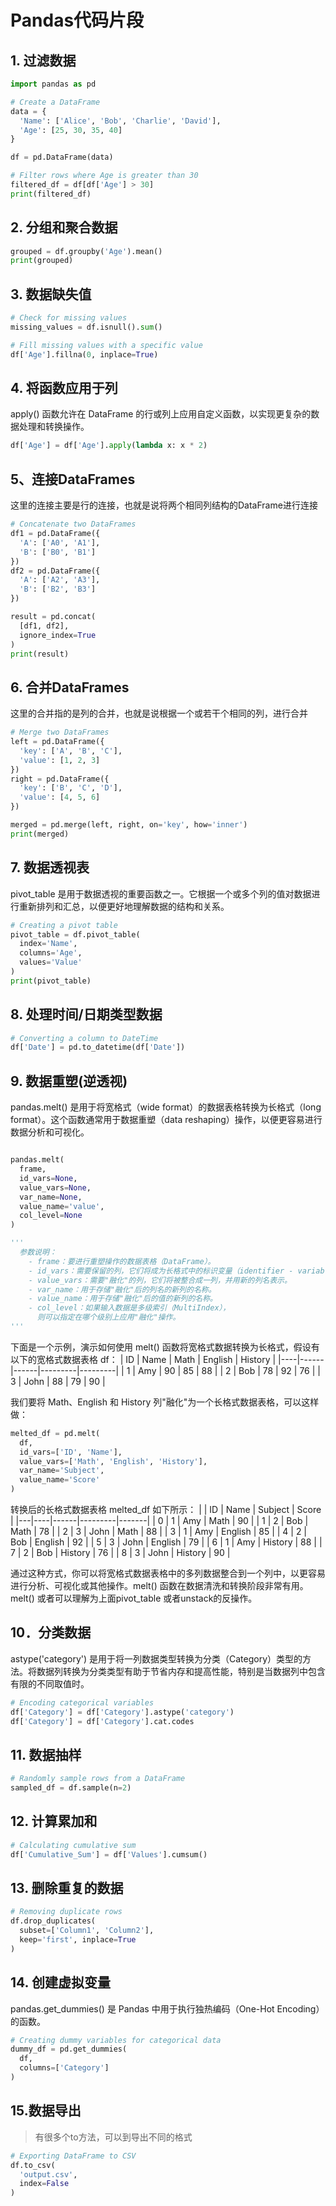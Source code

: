 # Pandas代码片段

## 1. 过滤数据
```python
import pandas as pd

# Create a DataFrame
data = {
  'Name': ['Alice', 'Bob', 'Charlie', 'David'],
  'Age': [25, 30, 35, 40]
}

df = pd.DataFrame(data)

# Filter rows where Age is greater than 30
filtered_df = df[df['Age'] > 30]
print(filtered_df)
```

## 2. 分组和聚合数据
```python
grouped = df.groupby('Age').mean()
print(grouped)
```

## 3. 数据缺失值
```python
# Check for missing values
missing_values = df.isnull().sum()

# Fill missing values with a specific value
df['Age'].fillna(0, inplace=True)
```

## 4. 将函数应用于列
apply() 函数允许在 DataFrame 的行或列上应用自定义函数，以实现更复杂的数据处理和转换操作。
```python
df['Age'] = df['Age'].apply(lambda x: x * 2)
```

## 5、连接DataFrames
这里的连接主要是行的连接，也就是说将两个相同列结构的DataFrame进行连接
```python
# Concatenate two DataFrames
df1 = pd.DataFrame({
  'A': ['A0', 'A1'],
  'B': ['B0', 'B1']
})
df2 = pd.DataFrame({
  'A': ['A2', 'A3'], 
  'B': ['B2', 'B3']
})

result = pd.concat(
  [df1, df2],
  ignore_index=True
)
print(result)
```

## 6. 合并DataFrames
这里的合并指的是列的合并，也就是说根据一个或若干个相同的列，进行合并
```python
# Merge two DataFrames
left = pd.DataFrame({
  'key': ['A', 'B', 'C'],
  'value': [1, 2, 3]
})
right = pd.DataFrame({
  'key': ['B', 'C', 'D'],
  'value': [4, 5, 6]
})

merged = pd.merge(left, right, on='key', how='inner')
print(merged)
```

## 7. 数据透视表
pivot_table 是用于数据透视的重要函数之一。它根据一个或多个列的值对数据进行重新排列和汇总，以便更好地理解数据的结构和关系。
```python
# Creating a pivot table
pivot_table = df.pivot_table(
  index='Name', 
  columns='Age',
  values='Value'
)
print(pivot_table)
```

## 8. 处理时间/日期类型数据
```python
# Converting a column to DateTime
df['Date'] = pd.to_datetime(df['Date'])
```

## 9. 数据重塑(逆透视)
pandas.melt() 是用于将宽格式（wide format）的数据表格转换为长格式（long format）。这个函数通常用于数据重塑（data reshaping）操作，以便更容易进行数据分析和可视化。
```python

pandas.melt(
  frame,
  id_vars=None,
  value_vars=None,
  var_name=None,
  value_name='value', 
  col_level=None
)

'''
  参数说明：
    - frame：要进行重塑操作的数据表格（DataFrame）。
    - id_vars：需要保留的列，它们将成为长格式中的标识变量（identifier - variable），不被"融化"。
    - value_vars：需要"融化"的列，它们将被整合成一列，并用新的列名表示。
    - var_name：用于存储"融化"后的列名的新列的名称。
    - value_name：用于存储"融化"后的值的新列的名称。
    - col_level：如果输入数据是多级索引（MultiIndex），
      则可以指定在哪个级别上应用"融化"操作。
'''
```
下面是一个示例，演示如何使用 melt() 函数将宽格式数据转换为长格式，假设有以下的宽格式数据表格 df：
| ID | Name | Math | English | History |
|----|------|------|---------|---------|
| 1  |  Amy |   90 |  85     |  88     |
| 2  |  Bob |   78 |  92     |  76     |
| 3  | John |   88 |  79     |  90     |

我们要将 Math、English 和 History 列"融化"为一个长格式数据表格，可以这样做：
```python
melted_df = pd.melt(
  df,
  id_vars=['ID', 'Name'], 
  value_vars=['Math', 'English', 'History'],
  var_name='Subject',
  value_name='Score'
)
```
转换后的长格式数据表格 melted_df 如下所示：
|   | ID | Name | Subject | Score |
|---|----|------|---------|-------|
| 0 |  1 |  Amy |  Math   |  90   |
| 1 |  2 |  Bob |  Math   |  78   |
| 2 |  3 | John |  Math   |  88   |
| 3 |  1 |  Amy | English |  85   |
| 4 |  2 |  Bob | English |  92   |
| 5 |  3 | John | English |  79   |
| 6 |  1 |  Amy | History |  88   |
| 7 |  2 |  Bob | History |  76   |
| 8 |  3 | John | History |  90   |

通过这种方式，你可以将宽格式数据表格中的多列数据整合到一个列中，以更容易进行分析、可视化或其他操作。melt() 函数在数据清洗和转换阶段非常有用。
melt() 或者可以理解为上面pivot_table 或者unstack的反操作。
## 10．分类数据
astype('category') 是用于将一列数据类型转换为分类（Category）类型的方法。将数据列转换为分类类型有助于节省内存和提高性能，特别是当数据列中包含有限的不同取值时。

```python
# Encoding categorical variables
df['Category'] = df['Category'].astype('category')
df['Category'] = df['Category'].cat.codes
```

## 11. 数据抽样
```python
# Randomly sample rows from a DataFrame
sampled_df = df.sample(n=2)
```

## 12. 计算累加和
```python
# Calculating cumulative sum
df['Cumulative_Sum'] = df['Values'].cumsum()
```

## 13. 删除重复的数据
```python
# Removing duplicate rows
df.drop_duplicates(
  subset=['Column1', 'Column2'], 
  keep='first', inplace=True
)
```
## 14. 创建虚拟变量
pandas.get_dummies() 是 Pandas 中用于执行独热编码（One-Hot Encoding）的函数。
``` python
# Creating dummy variables for categorical data
dummy_df = pd.get_dummies(
  df,
  columns=['Category']
)
```
## 15.数据导出
> 有很多个to方法，可以到导出不同的格式
```python
# Exporting DataFrame to CSV
df.to_csv(
  'output.csv',
  index=False
)
```